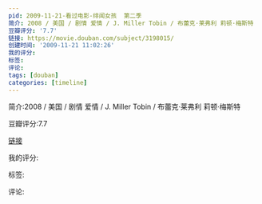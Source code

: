 ```yaml
---
pid: 2009-11-21-看过电影-绯闻女孩  第二季
简介: 2008 / 美国 / 剧情 爱情 / J. Miller Tobin / 布蕾克·莱弗利 莉顿·梅斯特
豆瓣评分: '7.7'
链接: https://movie.douban.com/subject/3198015/
创建时间: '2009-11-21 11:02:26'
我的评分:
标签:
评论:
tags: [douban]
categories: [timeline]
---
```

简介:2008 / 美国 / 剧情 爱情 / J. Miller Tobin / 布蕾克·莱弗利 莉顿·梅斯特

豆瓣评分:7.7

[链接](https://movie.douban.com/subject/3198015/)

我的评分:

标签:

评论:


